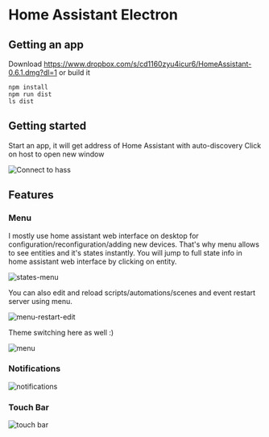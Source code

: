 # Home Assistant Electron

## Getting an app

Download https://www.dropbox.com/s/cd1160zyu4icur6/HomeAssistant-0.6.1.dmg?dl=1 or build it 
```
npm install
npm run dist
ls dist
```

##  Getting started
 Start an app, it will get address of Home Assistant with auto-discovery 
 Click on host to open new window
 
![Connect to hass](https://uc573751f7f2c84191a4d15cec5d.previews.dropboxusercontent.com/p/thumb/AAx_0yZJmGMox_PjYrficw6EYacK_RLfaXDwjZ3ip9NTdAOTXcCv3oLLkQxzhRB1CsBLVWLROQN9TyqTp6Cxo1Sp267X484xh_dqTX5Htch5ubarkez2yCYvTtoswBxjzIZSoIwWySlobTeI7RrLIgGR9goZNF0oEkHi-ZRtTyKLCUdaKN6K0-EY7WSlFOPJUyoZLHNO0QEOWJYQiQW4X3byY4F9A0EiTt_yhXrzsFXHL6gWYStSNIzOaxYvInw6cgoe35O7HWJU5p6ivMtFO9ViuZxAhMlKF_mkSP3zUfUZXg49cQALYGQYDrvYwy1aB3jvda77DRs3_CN8qy5wRMCjNJTFAmjYgmcQ0ZjhqLgb4m33kenpDZW9YCPSjixJVBfouNxk6v0aH3b7ovjSeg-pWiPG2xtkOYZgGZ-9UW-9HIef0K8eNYPj2yRruyS6p4HDswYJ6dR9NzlH6F7qzqRouJdhzPlHHuZmkgQAALRvxQ/p.png?fv_content=true&size_mode=5)

## Features
### Menu 

I mostly use home assistant web interface on desktop for configuration/reconfiguration/adding new devices. That's why menu allows to see entities and it's states instantly. You will jump to full state info in home assistant web interface by clicking on entity.

![states-menu](https://uc97731418f7d045a4050b97c2ff.previews.dropboxusercontent.com/p/thumb/AAxA2sfAgins_3w5paGqDffke_h8rZ84uppEFaS_pFbSVsEZtng-qjs8XkPhkPc54sKcI89SSQaagpAYRALqAfVaj18AYSt-Ah21LG0VXto6PNMUcoxmgc8_9yZORzu8HquhOnSAhZWrSBpNDrkELM5HC4X2NTvdq3bN-VCvDnHYuEuQUrxnh1FDi8ByBA7lzQ-xSrj119QAUxa2X_n9SW7Gq4LOrROSQXQjp4wj9kDfnlowZ4XBXfh6JV6OLcbVJzkqKoZeTrm4S7Rs_Y5xzXSXcogl-Vbv3ZdyfXEsMOPaQ6rsyXPbgZNNSN_gfj4TrdrARPmLCa6Cen9Pzq0Mftl8H1D7B1nNdfRjRKp_rrXAmVOOEa9kdBEquVoO3dtdb52IQxiIz7Z_p4S3tGkdx96hlaOPoYm7h48AVSnILiuLftUHIYrHjdp7kjNx47yf93LkBlJUss9e5kkCYkyQCVSZg6rFov2cS1FYrKn9HZJzrQ/p.png?fv_content=true&size_mode=5)

You can also edit and reload scripts/automations/scenes and event restart server using menu.

![menu-restart-edit](https://uc2f782dec4bb7aea3e2674a66d8.previews.dropboxusercontent.com/p/thumb/AAxmhSSh2q-pyLbBjieDDKIcl6ImhxPxZlCweaGtvx3TbO2zJYXAR2cPYh9ZcaPDNtxNchs6S9Y4EFbhmbWwjkr1afG_30yEAod99EMCGQhfX7pHlc8kvyyT7zHqWbF23SD6f52oT4zKFT4UonsO5pBxNv-BVJJmgPML_1mvc9J94JEiCq_sphhxq7d75tcLoJcbafbAMsmFrhVS7gQA4uWKTR0g7PBtT_bpBo4LVB4mEznKpP1ug7axf54l9fr2JjY9nMZ1G0Ay3Fk2hN1SX1HGGyfKmKu52uaLDqnaOh_3POzijP5GrBK8Sep9Qwj4Yz4KBwDoSbUVh7l9gAhgljbPXO21K3sty6oSxzk_5mICKGEo3WNDI_frmYgHrTPPN1ZZsB1-jvOmqTYRigWKaOjGOEIggjhIdUnM1Cbcv2MaCnxfG23QO_qXpaD6N-z6vuXG46njG6v5MMRzYyVizGUBtyVbHVHcpurlqRFisUpOKg/p.png?size=2048x1536&size_mode=3)

Theme switching here as well :) 

![menu](https://ucd1a7f001e3b6d2e959a34ebc46.previews.dropboxusercontent.com/p/thumb/AAzfuvRvz1UwlU0nsnxKxczxnQIpj2C7hu6k5c-QaIJ6FktRCCaQNNjrbtl11tzm2IQBkZ2_9StcVxqG8bIZwpkOPeXE3DaeRunRdWZ9tBz1UVhXqXUdLKAtcTJ8QBohEJryh3nWC8dun2u-MIL0Mydia3BuibKTiQ_fiU6xK_2V3-htzR5S4bjGCfPS7N_A94kR6zOp7GAs9NvCytVlj2MjUq4eqDFpgwAtd8ttkkxpHPrNX_gUx1f0B_NlQM1CY10bN7vHKkNWCRrwVbNlKKCddbNvqRTvB0qlDqwdKz2OlF689EAojqciimSCyo9M3NuvAJD7mofzcV9NTWySA4dsCY5qsmW48HomzWnkXPoQVH0LjXInlideaCt-tf8QIBWMXFC-RZR71Pweh8TQhvmnESJ6KXrYqD91Hhlm97CvW6V1w25nPu4HQ-katmkE5OLi_MrmooI_S2v500VSkSwJ4U1-cVUW-zicI4XIU0mSMQ/p.png?fv_content=true&size_mode=5)

### Notifications

![notifications](https://uc48a8b01bc7e941e6edc953011a.previews.dropboxusercontent.com/p/thumb/AAxY7xTxk2L3UqVAU-ksDj1ZkIPb0-GSiz4UHxB_W9oWLjnBq5QGSXGuFZK8bndLSPSCsCaE4Rnd25WmqK9U4CZ8BNtGD0jId6ynIszcqYo8_q_IH7I_uZ_MPebUC3wwI-6M3wPWL7XZJxJbNXP5aPhtAlpSFsdTtfkCy-qCIFSnDUfTs8kRy9-SSKkVGMThiXaoUWXlwMBHNc0nKGlNLHq6YFTurPExTZBhz8iGOfOXkT2ZJCIG0l4H937J9Yr1RklHXvZbZlNcKHbfS2dRzbEjeH7njqVEY9QhGTljiPnTEftqdDepup9ovnRzIsWCLVbRI9r3Iw17nZRH0XQZudvP2YdigJc2X5Ttw-KkF310-hIA3XRQ3g60By3nV-GOMjznViSYmbDvy9br53POWw1-tYHsqumKDaW_iUq3Q77R1byY5hlnQW3kAOlkSiItADa2-KwDD-IuGsCj82OGOcOHjEGG3f_GhaFq8uudu4J3Pw/p.png?fv_content=true&size_mode=5)

### Touch Bar

![touch bar](https://uc2d065eaddf0107c21c5169880d.previews.dropboxusercontent.com/p/thumb/AAwU326R2TMuWw7KpjNCERx3y_iOCCsPiwdb1NUt2GE0R2jUiVwpIrip0pc0ZOQndMqN0WcJph5BzlUjbD1BjbICbarJKfQSChE5Zcxr-hAEmTt9-niy_LSIQKseRUpy9uQTNKsNSj5wGsfSBlUouBuW8SYg7fn3_1nlkeSUSld4VAC3MgKJdPTOCglHmLnSITbTrvVA1oEc6EkFLOGIMG0a1ZzsMHeXsq4sN4n9CIJpKi6ZIZNjNwKrVYhBe6sNBX2h_7qmJOCORxn-ipXT5oY23gSMAO_2n7yIQ20FeLgOD1J-y5pslnqWEgiImOvo3Qiyn-kKlCxwkI70LwJRrfoQ4OhmCXpHVUvLAOZa7EjO6sNfVmXg1HZCT97aI_YVyLtvrQ5qwfdYGaAsFlnjzmfnL1i6gbbD3624PuB6NwEccBDaBYQjZwBhWYkqfysa5-0Buc1bm7U7os5XgwKRzqt6cD3mfGbCbUIx8vRu91YthQ/p.png?fv_content=true&size_mode=5)
